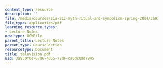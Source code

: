```yaml
---
content_type: resource
description: ''
file: /media/courses/21a-212-myth-ritual-and-symbolism-spring-2004/3a930f0e07d6465572d6ca6dc0dd7945_television.pdf
file_type: application/pdf
learning_resource_types:
- Lecture Notes
ocw_type: OCWFile
parent_title: Lecture Notes
parent_type: CourseSection
resourcetype: Document
title: television.pdf
uid: 3a930f0e-07d6-4655-72d6-ca6dc0dd7945
---
```

